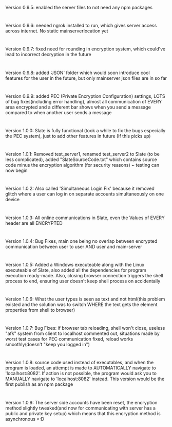 Version 0.9.5: enabled the server files to not need any npm packages
#
Version 0.9.6: needed ngrok installed to run, which gives server access across internet. No static mainserverlocation yet
#
Version 0.9.7: fixed need for rounding in encryption system, which could've lead to incorrect decryption in the future
#
Version 0.9.8: added 'JSON' folder which would soon introduce cool features for the user in the future, but only mainserver json files are in so far
#
Version 0.9.9: added PEC (Private Encryption Configuration) settings, LOTS of bug fixes(including error handling), almost all communication of EVERY area encrypted and a different bar shows when you send a message compared to when another user sends a message
#
Version 1.0.0: Slate is fully functional (took a while to fix the bugs especially the PEC system), just to add other features in future (If this picks up)
#
Version 1.0.1: Removed test_server1, renamed test_server2 to Slate (to be less complicated), added "SlateSourceCode.txt" which contains source code minus the encryption algorithm (for security reasons) ~ testing can now begin
#
Version 1.0.2: Also called 'Simultaneous Login Fix' because it removed glitch where a user can log in on separate accounts simultaneously on one device
#
Version 1.0.3: All online communications in Slate, even the Values of EVERY header are all ENCRYPTED
#
Version 1.0.4: Bug Fixes, main one being no overlap between encrypted communication between user to user AND user and main-server
#
Version 1.0.5: Added a Windows executeable along with the Linux executeable of Slate, also added all the dependencies for program execution ready-made. Also, closing browser connection triggers the shell process to end, ensuring user doesn't keep shell process on accidentally
#
Version 1.0.6: What the user types is seen as text and not html(this problem existed and the solution was to switch WHERE the text gets the element properties from shell to browser)
#
Version 1.0.7: Bug Fixes: if browser tab reloading, shell won't close, useless "afk" system from client to localhost commented out, situations made by worst test cases for PEC communication fixed, reload works smoothly(doesn't "keep you logged in")
#
Version 1.0.8: source code used instead of executables, and when the program is loaded, an attempt is made to AUTOMATICALLY navigate to 'localhost:8082'. If action is not possible, the program would ask you to MANUALLY navigate to 'localhost:8082' instead. This version would be the first publish as an npm package
#
Version 1.0.9: The server side accounts have been reset, the encryption method slightly tweaked(and now for communicating with server has a public and private key setup) which means that this encryption method is asynchronous >:D
